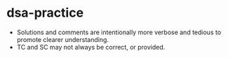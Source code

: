 # dsa-practice

- Solutions and comments are intentionally more verbose and tedious to promote clearer understanding.
- TC and SC may not always be correct, or provided.
